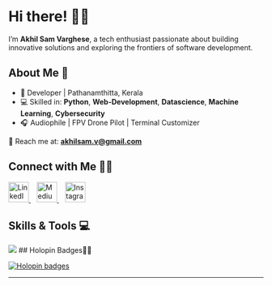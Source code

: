 

# Hi there! 👋🏼

I’m **Akhil Sam Varghese**, a tech enthusiast passionate about building innovative solutions and exploring the frontiers of software development.



## About Me 🌟

- 🌱 Developer | Pathanamthitta, Kerala  
- 💻 Skilled in: **Python**, **Web-Development**, **Datascience**, **Machine Learning**, **Cybersecurity**  
- 🎧 Audiophile | FPV Drone Pilot | Terminal Customizer  

📧 Reach me at: **akhilsam.v@gmail.com**



## Connect with Me 🙌🏼

<a href="https://www.linkedin.com/in/akhil-sam-varghese01/">
    <img src="https://cdn.jsdelivr.net/npm/simple-icons@v10/icons/linkedin.svg" alt="LinkedIn" height="40" />
</a>&nbsp;&nbsp;
<a href="https://medium.com/@akhilsamvarghese1234">
    <img src="https://cdn.jsdelivr.net/npm/simple-icons@v10/icons/medium.svg" alt="Medium" height="40" />
</a>&nbsp;&nbsp;
<a href="https://www.instagram.com/i_akhilsamvarghese">
    <img src="https://cdn.jsdelivr.net/npm/simple-icons@v10/icons/instagram.svg" alt="Instagram" height="40" />
</a>



## Skills & Tools 💻

<img src="https://skillicons.dev/icons?i=html,css,js,git,py,django,react,tensorflow,raspberrypi" />
## Holopin Badges✌🏼


[![Holopin badges](https://holopin.me/akhilsamvarghese)](https://holopin.io/@akhilsamvarghese)

---

